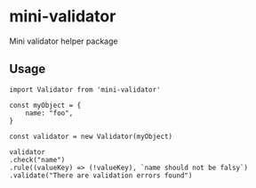 # mini-validator
Mini validator helper package

## Usage
```
import Validator from 'mini-validator'

const myObject = {
    name: "foo",
}

const validator = new Validator(myObject)

validator
.check("name")
.rule((valueKey) => (!valueKey), `name should not be falsy`)
.validate("There are validation errors found")

```